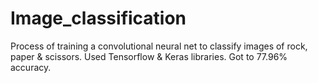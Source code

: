 # Image_classification
Process of training a convolutional neural net to classify images of rock, paper & scissors. 
Used Tensorflow & Keras libraries.
Got to 77.96% accuracy.
